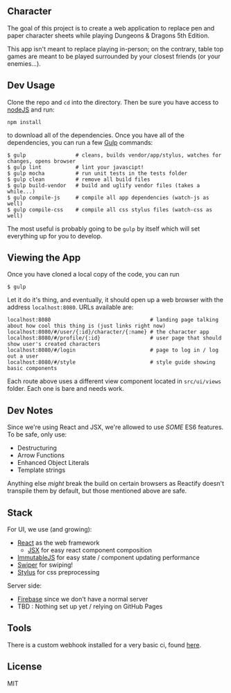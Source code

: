 Character
---------

The goal of this project is to create a web application to replace pen and paper character sheets while playing Dungeons & Dragons 5th Edition.

This app isn't meant to replace playing in-person; on the contrary, table top games are meant to be played surrounded by your closest friends (or your enemies...).

Dev Usage
---------

Clone the repo and `cd` into the directory. Then be sure you have access to [nodeJS](https://nodejs.org/) and run:

```
npm install
```

to download all of the dependencies. Once you have all of the dependencies, you can run a few [Gulp](http://gulpjs.com/) commands:

```
$ gulp                # cleans, builds vendor/app/stylus, watches for changes, opens browser
$ gulp lint           # lint your javascipt!
$ gulp mocha          # run unit tests in the tests folder
$ gulp clean          # remove all build files
$ gulp build-vendor   # build and uglify vendor files (takes a while...)
$ gulp compile-js     # compile all app dependencies (watch-js as well)
$ gulp compile-css    # compile all css stylus files (watch-css as well)
```

The most useful is probably going to be `gulp` by itself which will set everything up for you to develop.

Viewing the App
---------------

Once you have cloned a local copy of the code, you can run

```
$ gulp
```

Let it do it's thing, and eventually, it should open up a web browser with the address `localhost:8080`. URLs available are:

```
localhost:8080                                # landing page talking about how cool this thing is (just links right now)
localhost:8080/#/user/{:id}/character/{:name} # the character app
localhost:8080/#/profile/{:id}                # user page that should show user's created characters
localhost:8080/#/login                        # page to log in / log out a user
localhost:8080/#/style                        # style guide showing basic components
```

Each route above uses a different view component located in `src/ui/views` folder. Each one is bare and needs work.

Dev Notes
---------

Since we're using React and JSX, we're allowed to use _SOME_ ES6 features. To be safe, only use:

- Destructuring
- Arrow Functions
- Enhanced Object Literals
- Template strings

Anything else _might_ break the build on certain browsers as Reactify doesn't transpile them by default, but those mentioned above are safe.

Stack
-----

For UI, we use (and growing):

- [React](https://facebook.github.io/react/docs/getting-started.html) as the web framework
  - [JSX](https://facebook.github.io/react/docs/jsx-in-depth.html) for easy react component composition
- [ImmutableJS](http://facebook.github.io/immutable-js/docs/#/) for easy state / component updating performance
- [Swiper](http://www.idangero.us/swiper/#.VXA5ztNViko) for swiping!
- [Stylus](https://learnboost.github.io/stylus/) for css preprocessing

Server side:

- [Firebase](https://www.firebase.com/docs/web/guide/) since we don't have a normal server
- TBD : Nothing set up yet / relying on GitHub Pages

Tools
-----

There is a custom webhook installed for a very basic ci, found [here](http://ci.cmonocle.link/status/).

License
--------

MIT
